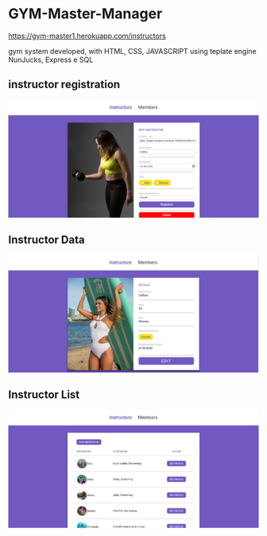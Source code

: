 # GYM-Master-Manager
https://gym-master1.herokuapp.com/instructors

gym system developed, with HTML, CSS, JAVASCRIPT 
using teplate engine NunJucks, Express e SQL
<h2>instructor registration</h2>
<img src="https://github.com/BmAlkes/GYM-Master-Manager/blob/master/public/Annotation%202020-06-22%20160158.png?raw=true"/>
<br/>
<h2>Instructor Data </h2> 
<img src="https://github.com/BmAlkes/GYM-Master-Manager/blob/master/public/Annotation%202.png?raw=true"/>
<br/>
           <h2>Instructor List</h2>
           <img src="https://github.com/BmAlkes/GYM-Master-Manager/blob/master/public/Annotation%203.png?raw=true"/>
 
